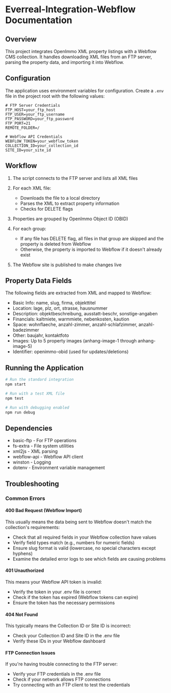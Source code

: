 # Everreal-Integration-Webflow Documentation

## Overview
This project integrates OpenImmo XML property listings with a Webflow CMS collection. It handles downloading XML files from an FTP server, parsing the property data, and importing it into Webflow.

## Configuration

The application uses environment variables for configuration. Create a `.env` file in the project root with the following values:

```
# FTP Server Credentials
FTP_HOST=your_ftp_host
FTP_USER=your_ftp_username
FTP_PASSWORD=your_ftp_password
FTP_PORT=21
REMOTE_FOLDER=/

# Webflow API Credentials
WEBFLOW_TOKEN=your_webflow_token
COLLECTION_ID=your_collection_id
SITE_ID=your_site_id
```

## Workflow

1. The script connects to the FTP server and lists all XML files
2. For each XML file:
   - Downloads the file to a local directory
   - Parses the XML to extract property information
   - Checks for DELETE flags
   
3. Properties are grouped by OpenImmo Object ID (OBID)
4. For each group:
   - If any file has DELETE flag, all files in that group are skipped and the property is deleted from Webflow
   - Otherwise, the property is imported to Webflow if it doesn't already exist
   
5. The Webflow site is published to make changes live

## Property Data Fields

The following fields are extracted from XML and mapped to Webflow:

- Basic Info: name, slug, firma, objekttitel
- Location: lage, plz, ort, strasse, hausnummer
- Description: objektbeschreibung, ausstatt-beschr, sonstige-angaben
- Financials: kaltmiete, warmmiete, nebenkosten, kaution
- Space: wohnflaeche, anzahl-zimmer, anzahl-schlafzimmer, anzahl-badezimmer
- Other: baujahr, kontaktfoto
- Images: Up to 5 property images (anhang-image-1 through anhang-image-5)
- Identifier: openimmo-obid (used for updates/deletions)

## Running the Application

```bash
# Run the standard integration
npm start

# Run with a test XML file
npm test

# Run with debugging enabled
npm run debug
```

## Dependencies

- basic-ftp - For FTP operations
- fs-extra - File system utilities
- xml2js - XML parsing
- webflow-api - Webflow API client
- winston - Logging
- dotenv - Environment variable management

## Troubleshooting

### Common Errors

#### 400 Bad Request (Webflow Import)
This usually means the data being sent to Webflow doesn't match the collection's requirements:
- Check that all required fields in your Webflow collection have values
- Verify field types match (e.g., numbers for numeric fields)
- Ensure slug format is valid (lowercase, no special characters except hyphens)
- Examine the detailed error logs to see which fields are causing problems

#### 401 Unauthorized
This means your Webflow API token is invalid:
- Verify the token in your .env file is correct
- Check if the token has expired (Webflow tokens can expire)
- Ensure the token has the necessary permissions

#### 404 Not Found
This typically means the Collection ID or Site ID is incorrect:
- Check your Collection ID and Site ID in the .env file
- Verify these IDs in your Webflow dashboard

#### FTP Connection Issues
If you're having trouble connecting to the FTP server:
- Verify your FTP credentials in the .env file
- Check if your network allows FTP connections
- Try connecting with an FTP client to test the credentials